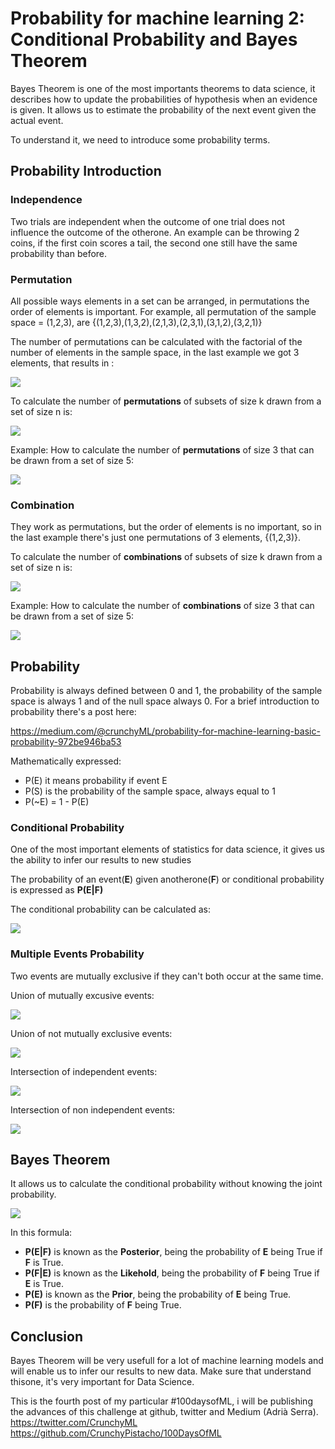 # Probability for machine learning 2: Conditional Probability and Bayes Theorem

Bayes Theorem is one of the most importants theorems to data science, it describes how to update the probabilities of hypothesis when an evidence is given. It allows us to estimate the probability of the next event given the actual event.

To understand it, we need to introduce some probability terms.

## Probability Introduction

### Independence

Two trials are independent when the outcome of one trial does not influence the outcome of the otherone. An example can be throwing 2 coins, if the first coin scores a tail, the second one still have the same probability than before.

### Permutation

All possible ways elements in a set can be arranged, in permutations the order of elements is important. For example, all permutation of the sample space = (1,2,3), are {(1,2,3),(1,3,2),(2,1,3),(2,3,1),(3,1,2),(3,2,1)}

The number of permutations can be calculated with the factorial of the number of elements in the sample space, in the last example we got 3 elements, that results in :

<img src="https://render.githubusercontent.com/render/math?math=%243!%20%3D%203%20x%202%20x%201%20%3D%206%24">

To calculate the number of **permutations** of subsets of size k drawn from a set of size n is:

<img src="https://render.githubusercontent.com/render/math?math=%24nPk%20%3D%20%5Cdfrac%7Bn!%7D%7B(n-k)!%7D%24">

Example: How to calculate the number of **permutations** of size 3  that can be drawn from a set of size 5:

<img src="https://render.githubusercontent.com/render/math?math=%245P3%20%3D%20%5Cdfrac%7B5!%7D%7B(5-3)!%7D%20%3D%20%5Cdfrac%7B5!%7D%7B(2)!%7D%20%3D%20%5Cdfrac%7B5%20x%204%20x%203%20x%202%20x%201%7D%7B(2%20x%201)%7D%20%3D5%20x%204%20x%203%20%3D%2060%24">

### Combination

They work as permutations, but the order of elements is no important, so in the last example there's just one permutations of 3 elements, {(1,2,3)}.

To calculate the number of **combinations** of subsets of size k drawn from a set of size n is:

<img src="https://render.githubusercontent.com/render/math?math=%24nCk%20%3D%20%5Cdfrac%7Bn!%7D%7Bk!(n-k)!%7D%20%24">

Example: How to calculate the number of **combinations** of size 3  that can be drawn from a set of size 5:

<img src="https://render.githubusercontent.com/render/math?math=%245C3%20%3D%20%5Cdfrac%7B5!%7D%7B3!(5-3)!%7D%20%3D%20%5Cdfrac%7B5!%7D%7B3!(5-3)!%7D%20%3D%20%5Cdfrac%7B5!%7D%7B3!x%202!%7D%20%3D%20%5Cdfrac%7B5%20x%204%20x%203%20x%202%7D%7B3%20x%202%20x%202%7D%20%3D%20%5Cdfrac%7B5%20x%204%7D%7B2%7D%20%3D%2010%24">

## Probability

Probability is always defined between 0 and 1, the probability of the sample space is always 1 and of the null space always 0. For a brief introduction to probability there's a post here:

https://medium.com/@crunchyML/probability-for-machine-learning-basic-probability-972be946ba53

Mathematically expressed:

* P(E) it means probability if event E 
* P(S) is the probability of the sample space, always equal to 1
* P(~E) = 1 - P(E)

### Conditional Probability

One of the most important elements of statistics for data science, it gives us the ability to infer our results to new studies

The probability of an event(**E**) given anotherone(**F**) or conditional probability is expressed as **P(E|F)**

The conditional probability can be calculated as:

<img src="https://render.githubusercontent.com/render/math?math=%24P(E%7CF)%3D%5Cdfrac%7BP(E%20%5Ccap%20F)%7D%7BP(F)%7D%24">

### Multiple Events Probability

Two events are mutually exclusive if they can't both occur at the same time.

Union of mutually excusive events:

<img src="https://render.githubusercontent.com/render/math?math=%24P(E%20%5Ccup%20F)%20%3D%20P(E)%20%2B%20P(F)%24">

Union of not mutually exclusive events:

<img src="https://render.githubusercontent.com/render/math?math=%24P(E%20%5Ccup%20F)%20%3D%20P(E)%20%2B%20P(F)%20-%20P(E%20%5Ccap%20F)%24">

Intersection of independent events:

<img src="https://render.githubusercontent.com/render/math?math=%24P(E%20%5Ccap%20F)%20%3D%20P(E)%20%20P(F)%24">

Intersection of non independent events:

<img src="https://render.githubusercontent.com/render/math?math=%24P(E%20%5Ccap%20F)%20%3D%20P(E)%20%20P(F%7CE)%24">


## Bayes Theorem

It allows us to calculate the conditional probability without knowing the joint probability.

<img src="https://render.githubusercontent.com/render/math?math=%24P(E%20%7C%20F)%20%3D%20%5Cdfrac%7BP(F%20%7C%20E)%20%20P(E)%7D%7BP(F)%7D%24">

In this formula:
* **P(E|F)** is known as the **Posterior**, being the probability of **E** being True if **F** is True.
* **P(F|E)** is known as the **Likehold**, being the probability of **F** being True if **E** is True.
* **P(E)** is known as the **Prior**, being the probability of **E** being True.
* **P(F)** is the probability of **F** being True.


## Conclusion

Bayes Theorem will be very usefull for a lot of machine learning models and will enable us to infer our results to new data. Make sure that understand thisone, it's very important for Data Science.



This is the fourth post of my particular #100daysofML, i will be publishing the advances of this challenge at github, twitter and Medium (Adrià Serra).
https://twitter.com/CrunchyML
https://github.com/CrunchyPistacho/100DaysOfML
